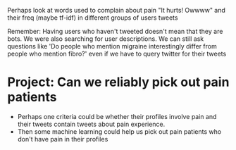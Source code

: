 
Perhaps look at words used to complain about pain "It hurts! Owwww" and their 
freq (maybe tf-idf) in different groups of users tweets


Remember: Having users who haven't tweeted doesn't mean that they are bots. We were also searching for user descriptions. We can still ask questions like 'Do people who mention migraine interestingly differ from people who mention fibro?' even if we have to query twitter for their tweets


# Project: Can we reliably pick out pain patients
- Perhaps one criteria could be whether their profiles involve pain and their tweets contain tweets about pain experience. 
- Then some machine learning could help us pick out pain patients who don't have pain in their profiles